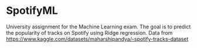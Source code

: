 # SpotifyML
University assignment for the Machine Learning exam.
The goal is to predict the popularity of tracks on Spotify using Ridge regression.
Data from <https://www.kaggle.com/datasets/maharshipandya/-spotify-tracks-dataset>
